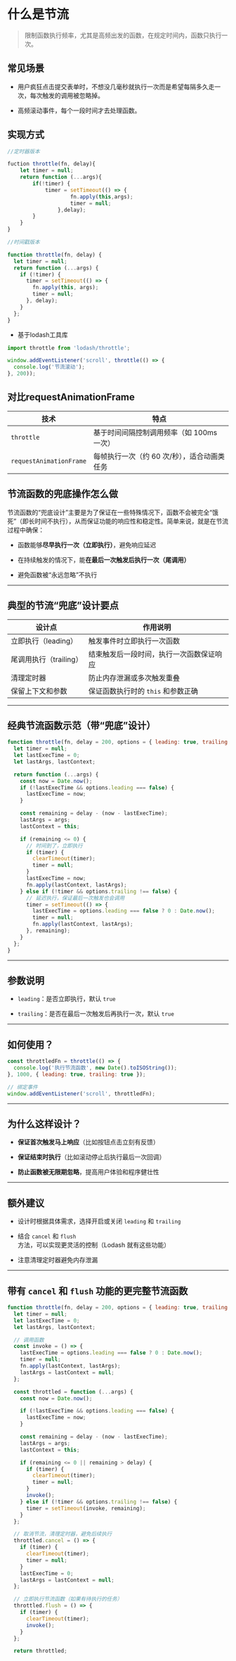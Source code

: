 # 什么是节流

> 限制函数执行频率，尤其是高频出发的函数，在规定时间内，函数只执行一次。

## 常见场景

- 用户疯狂点击提交表单时，不想没几毫秒就执行一次而是希望每隔多久走一次，每次触发的调用被忽略掉。

- 高频滚动事件，每个一段时间才去处理函数。



## 实现方式



```js
//定时器版本

fuction throttle(fn, delay){
    let timer = null;
    return function (...args){
        if(!timer) {
            timer = setTimeout(() => {
                    fn.apply(this,args);
                    timer = null;
                },delay);        
        }
    }
}
```





```js
//时间戳版本

function throttle(fn, delay) {
  let timer = null;
  return function (...args) {
    if (!timer) {
      timer = setTimeout(() => {
        fn.apply(this, args);
        timer = null;
      }, delay);
    }
  };
}

```



- 基于lodash工具库

```js
import throttle from 'lodash/throttle';

window.addEventListener('scroll', throttle(() => {
  console.log('节流滚动');
}, 200));

```





## 对比requestAnimationFrame



| 技术                      | 特点                       |
| ----------------------- | ------------------------ |
| `throttle`              | 基于时间间隔控制调用频率（如 100ms 一次） |
| `requestAnimationFrame` | 每帧执行一次（约 60 次/秒），适合动画类任务 |



## 节流函数的兜底操作怎么做



节流函数的“兜底设计”主要是为了保证在一些特殊情况下，函数不会被完全“饿死”（即长时间不执行），从而保证功能的响应性和稳定性。简单来说，就是在节流过程中确保：

- 函数能够**尽早执行一次（立即执行）**，避免响应延迟

- 在持续触发的情况下，能**在最后一次触发后执行一次（尾调用）**

- 避免函数被“永远忽略”不执行

---

## 典型的节流“兜底”设计要点

| 设计点             | 作用说明                  |
| --------------- | --------------------- |
| 立即执行（leading）   | 触发事件时立即执行一次函数         |
| 尾调用执行（trailing） | 结束触发后一段时间，执行一次函数保证响应  |
| 清理定时器           | 防止内存泄漏或多次触发重叠         |
| 保留上下文和参数        | 保证函数执行时的 `this` 和参数正确 |

---

## 经典节流函数示范（带“兜底”设计）

```js
function throttle(fn, delay = 200, options = { leading: true, trailing: true }) {
  let timer = null;
  let lastExecTime = 0;
  let lastArgs, lastContext;

  return function (...args) {
    const now = Date.now();
    if (!lastExecTime && options.leading === false) {
      lastExecTime = now;
    }

    const remaining = delay - (now - lastExecTime);
    lastArgs = args;
    lastContext = this;

    if (remaining <= 0) {
      // 时间到了，立即执行
      if (timer) {
        clearTimeout(timer);
        timer = null;
      }
      lastExecTime = now;
      fn.apply(lastContext, lastArgs);
    } else if (!timer && options.trailing !== false) {
      // 延迟执行，保证最后一次触发也会调用
      timer = setTimeout(() => {
        lastExecTime = options.leading === false ? 0 : Date.now();
        timer = null;
        fn.apply(lastContext, lastArgs);
      }, remaining);
    }
  };
}
```

---

## 参数说明

- `leading`：是否立即执行，默认 `true`

- `trailing`：是否在最后一次触发后再执行一次，默认 `true`

---

## 如何使用？

```js
const throttledFn = throttle(() => {
  console.log('执行节流函数', new Date().toISOString());
}, 1000, { leading: true, trailing: true });

// 绑定事件
window.addEventListener('scroll', throttledFn);
```

---

## 为什么这样设计？

- **保证首次触发马上响应**（比如按钮点击立刻有反馈）

- **保证结束时执行**（比如滚动停止后执行最后一次回调）

- **防止函数被无限期忽略**，提高用户体验和程序健壮性

---

## 额外建议

- 设计时根据具体需求，选择开启或关闭 `leading` 和 `trailing`

- 结合 `cancel` 和 `flush` 方法，可以实现更灵活的控制（Lodash 就有这些功能）

- 注意清理定时器避免内存泄漏

---

## 带有 `cancel` 和 `flush` 功能的更完整节流函数



```js
function throttle(fn, delay = 200, options = { leading: true, trailing: true }) {
  let timer = null;
  let lastExecTime = 0;
  let lastArgs, lastContext;

  // 调用函数
  const invoke = () => {
    lastExecTime = options.leading === false ? 0 : Date.now();
    timer = null;
    fn.apply(lastContext, lastArgs);
    lastArgs = lastContext = null;
  };

  const throttled = function (...args) {
    const now = Date.now();

    if (!lastExecTime && options.leading === false) {
      lastExecTime = now;
    }

    const remaining = delay - (now - lastExecTime);
    lastArgs = args;
    lastContext = this;

    if (remaining <= 0 || remaining > delay) {
      if (timer) {
        clearTimeout(timer);
        timer = null;
      }
      invoke();
    } else if (!timer && options.trailing !== false) {
      timer = setTimeout(invoke, remaining);
    }
  };

  // 取消节流，清理定时器，避免后续执行
  throttled.cancel = () => {
    if (timer) {
      clearTimeout(timer);
      timer = null;
    }
    lastExecTime = 0;
    lastArgs = lastContext = null;
  };

  // 立即执行节流函数（如果有待执行的任务）
  throttled.flush = () => {
    if (timer) {
      clearTimeout(timer);
      invoke();
    }
  };

  return throttled;

```
